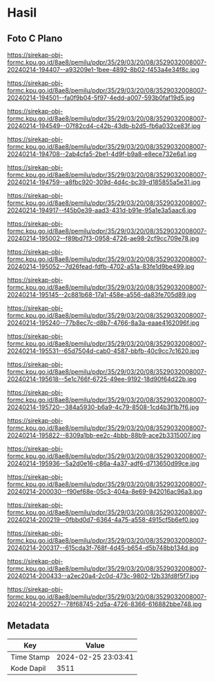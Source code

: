 # Hasil

## Foto C Plano

https://sirekap-obj-formc.kpu.go.id/8ae8/pemilu/pdpr/35/29/03/20/08/3529032008007-20240214-194407--a93209e1-1bee-4892-8b02-f453a4e34f8c.jpg

https://sirekap-obj-formc.kpu.go.id/8ae8/pemilu/pdpr/35/29/03/20/08/3529032008007-20240214-194501--fa0f9b04-5f97-4edd-a007-593b0faf19d5.jpg

https://sirekap-obj-formc.kpu.go.id/8ae8/pemilu/pdpr/35/29/03/20/08/3529032008007-20240214-194549--07f82cd4-c42b-43db-b2d5-fb6a032ce83f.jpg

https://sirekap-obj-formc.kpu.go.id/8ae8/pemilu/pdpr/35/29/03/20/08/3529032008007-20240214-194708--2ab4cfa5-2be1-4d9f-b9a8-e8ece732e6a1.jpg

https://sirekap-obj-formc.kpu.go.id/8ae8/pemilu/pdpr/35/29/03/20/08/3529032008007-20240214-194759--a8fbc920-309d-4d4c-bc39-d185855a5e31.jpg

https://sirekap-obj-formc.kpu.go.id/8ae8/pemilu/pdpr/35/29/03/20/08/3529032008007-20240214-194917--f45b0e39-aad3-431d-b91e-95a1e3a5aac6.jpg

https://sirekap-obj-formc.kpu.go.id/8ae8/pemilu/pdpr/35/29/03/20/08/3529032008007-20240214-195002--f89bd7f3-0958-4726-ae98-2cf9cc709e78.jpg

https://sirekap-obj-formc.kpu.go.id/8ae8/pemilu/pdpr/35/29/03/20/08/3529032008007-20240214-195052--7d26fead-fdfb-4702-a51a-83fe1d9be499.jpg

https://sirekap-obj-formc.kpu.go.id/8ae8/pemilu/pdpr/35/29/03/20/08/3529032008007-20240214-195145--2c881b68-17a1-458e-a556-da83fe705d89.jpg

https://sirekap-obj-formc.kpu.go.id/8ae8/pemilu/pdpr/35/29/03/20/08/3529032008007-20240214-195240--77b8ec7c-d8b7-4766-8a3a-eaae4162096f.jpg

https://sirekap-obj-formc.kpu.go.id/8ae8/pemilu/pdpr/35/29/03/20/08/3529032008007-20240214-195531--65d7504d-cab0-4587-bbfb-40c9cc7c1620.jpg

https://sirekap-obj-formc.kpu.go.id/8ae8/pemilu/pdpr/35/29/03/20/08/3529032008007-20240214-195618--5e1c766f-6725-49ee-9192-18d90f64d22b.jpg

https://sirekap-obj-formc.kpu.go.id/8ae8/pemilu/pdpr/35/29/03/20/08/3529032008007-20240214-195720--384a5930-b6a9-4c79-8508-1cd4b3f1b7f6.jpg

https://sirekap-obj-formc.kpu.go.id/8ae8/pemilu/pdpr/35/29/03/20/08/3529032008007-20240214-195822--8309a1bb-ee2c-4bbb-88b9-ace2b3315007.jpg

https://sirekap-obj-formc.kpu.go.id/8ae8/pemilu/pdpr/35/29/03/20/08/3529032008007-20240214-195936--5a2d0e16-c86a-4a37-adf6-d713650d99ce.jpg

https://sirekap-obj-formc.kpu.go.id/8ae8/pemilu/pdpr/35/29/03/20/08/3529032008007-20240214-200030--f90ef68e-05c3-404a-8e69-942016ac96a3.jpg

https://sirekap-obj-formc.kpu.go.id/8ae8/pemilu/pdpr/35/29/03/20/08/3529032008007-20240214-200219--0fbbd0d7-6364-4a75-a558-4915cf5b6ef0.jpg

https://sirekap-obj-formc.kpu.go.id/8ae8/pemilu/pdpr/35/29/03/20/08/3529032008007-20240214-200317--615cda3f-768f-4d45-b654-d5b748bb134d.jpg

https://sirekap-obj-formc.kpu.go.id/8ae8/pemilu/pdpr/35/29/03/20/08/3529032008007-20240214-200433--a2ec20a4-2c0d-473c-9802-12b33fd8f5f7.jpg

https://sirekap-obj-formc.kpu.go.id/8ae8/pemilu/pdpr/35/29/03/20/08/3529032008007-20240214-200527--78f68745-2d5a-4726-8366-616882bbe748.jpg


## Metadata

| Key        | Value               |
| ---------- | ------------------- |
| Time Stamp | 2024-02-25 23:03:41 |
| Kode Dapil | 3511                |



